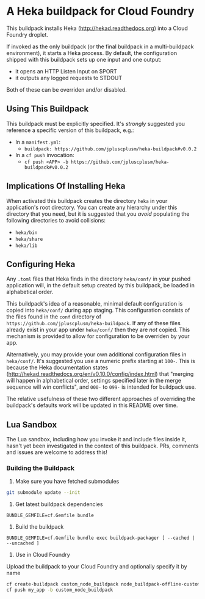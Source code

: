 # A Heka buildpack for Cloud Foundry

This buildpack installs Heka (http://hekad.readthedocs.org) into a Cloud
Foundry droplet.

If invoked as the only buildpack (or the final buildpack in a multi-buildpack
environment), it starts a Heka process. By default, the configuration shipped
with this buildpack sets up one input and one output:

- it opens an HTTP Listen Input on $PORT
- it outputs any logged requests to STDOUT

Both of these can be overriden and/or disabled.

## Using This Buildpack

This buildpack must be explicitly specified. It's *strongly* suggested you
reference a specific version of this buildpack, e.g.:

- In a `manifest.yml`:
  - `buildpack: https://github.com/jpluscplusm/heka-buildpack#v0.0.2`
- In a `cf push` invocation:
  - `cf push <APP> -b https://github.com/jpluscplusm/heka-buildpack#v0.0.2`

## Implications Of Installing Heka

When activated this buildpack creates the directory `heka` in your
application's root directory. You can create any hierarchy under this directory
that you need, but it is suggested that you *avoid* populating the following
directories to avoid collisions:

- `heka/bin`
- `heka/share`
- `heka/lib`

## Configuring Heka

Any `.toml` files that Heka finds in the directory `heka/conf/` in your pushed
application will, in the default setup created by this buildpack, be loaded in
alphabetical order.

This buildpack's idea of a reasonable, minimal default configuration is copied
into `heka/conf/` during app staging. This configuration consists of the files
found in the `conf` directory of
`https://github.com/jpluscplusm/heka-buildpack`. If any of these files already
exist in your app under `heka/conf/` then they are *not* copied. This mechanism
is provided to allow for configuration to be overriden by your app.

Alternatively, you may provide your own additional configuration files in
`heka/conf/`. It's suggested you use a numeric prefix starting at `100-`. This
is because the Heka documentation states
(http://hekad.readthedocs.org/en/v0.10.0/config/index.html) that "merging will
happen in alphabetical order, settings specified later in the merge sequence
will win conflicts", and `000-` to `099-` is intended for buildpack use.

The relative usefulness of these two different approaches of overriding the
buildpack's defaults work will be updated in this README over time.

## Lua Sandbox

The Lua sandbox, including how you invoke it and include files inside it,
hasn't yet been investigated in the context of this buildpack. PRs, comments
and issues are welcome to address this!

### Building the Buildpack

1. Make sure you have fetched submodules

  ```bash
  git submodule update --init
  ```

1. Get latest buildpack dependencies

  ```shell
  BUNDLE_GEMFILE=cf.Gemfile bundle
  ```

1. Build the buildpack

  ```shell
  BUNDLE_GEMFILE=cf.Gemfile bundle exec buildpack-packager [ --cached | --uncached ]
  ```

1. Use in Cloud Foundry

  Upload the buildpack to your Cloud Foundry and optionally specify it by name

  ```bash
  cf create-buildpack custom_node_buildpack node_buildpack-offline-custom.zip 1
  cf push my_app -b custom_node_buildpack
  ```
